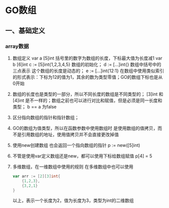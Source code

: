 # GO数组

## 一、基础定义

### array数据

1. 数组定义
        var a [5]int   括号里的数字为数组的长度，下标最大值为长度减1
        var b [6]int
        c := [5]int{1,2,3,4,5}   数组的初始化；
        d := [...]int{}          数组中括号中的三点表示 这个数组的长度是动态的；
        e := [...]int{12:1}      在数组中使用类似索引的形式表示：下标为12的值为1，其余的数为类型零值；GO的数组下标也是从0开始

2. 数组的长度也是类型的一部分，所以不同长度的数组是不同类型的；
        [3]int 和 [4]int 是不一样的；数组之前也可以进行对比和赋值，但是必须是同一长度和类型；
        b == a 为false

3. 区分指向数组的指针和指针数组；

4. GO的数组为值类型，所以在函数参数中使用数组时 是使用数组的值拷贝，而不是引用数组的地址，使用值拷贝并不会直接更改掉值

5. 使用new创建数组 也会返回一个指向数组的指针
        p := new([5]int)

6. 不管是使用var定义数组还是new，都可以使用下标给数组赋值
        p[4] = 5

7. 多维数组，在一维数组中使用的规则 在多维数组中也可以使用

    ``` GO
    var arr := [2][3]int{
        {1,2,3},
        {3,2,1}
    }
    ```

    以上，表示一个长度为2，值为长度为3，类型为int的二维数组
